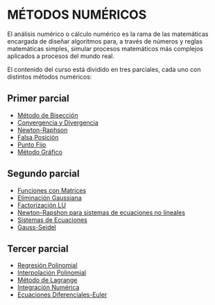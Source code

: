 # MÉTODOS NUMÉRICOS

El análisis numérico o cálculo numérico es la rama de las matemáticas encargada de diseñar algoritmos para, a través de números y reglas matemáticas simples, simular procesos matemáticos más complejos aplicados a procesos del mundo real.

El contenido del curso está dividido en tres parciales, cada uno con distintos métodos numéricos:

## Primer parcial
- [Método de Bisección](https://github.com/Azazyro/Metodos-Numericos-/tree/master/Metodo%20de%20Biseccion)
- [Convergencia y Divergencia](https://github.com/Azazyro/Metodos-Numericos-/tree/master/Convergencia%20y%20Divergencia)
- [Newton-Raphson](https://github.com/Azazyro/Metodos-Numericos-/tree/master/Metodo%20de%20Newton-Raphson)
- [Falsa Posición](https://github.com/Azazyro/Metodos-Numericos-/tree/master/Metodo%20de%20Falsa%20Posicion)
- [Punto Fijo](https://github.com/Azazyro/Metodos-Numericos-/tree/master/Metodo%20de%20Punto%20Fijo)
- [Método Gráfico](https://github.com/Azazyro/Metodos-Numericos-/tree/master/Metodo%20Grafico)

## Segundo parcial
- [Funciones con Matrices](https://github.com/Azazyro/Metodos-Numericos-/tree/master/Funciones%20con%20Matrices)
- [Eliminación Gaussiana](https://github.com/Azazyro/Metodos-Numericos-/tree/master/Eliminacion%20Gaussiana)
- [Factorización LU](https://github.com/Azazyro/Metodos-Numericos-/tree/master/Factorizacion%20LU)
- [Newton-Rapshon para sistemas de ecuaciones no lineales](https://github.com/Azazyro/Metodos-Numericos-/tree/master/NR%20para%20sistemas%20no%20lineales)
- [Sistemas de Ecuaciones](https://github.com/Azazyro/Metodos-Numericos-/tree/master/Sistemas%20de%20Ecuaciones)
- [Gauss-Seidel](https://github.com/Azazyro/Metodos-Numericos-/tree/master/Gauss-Seidel)

## Tercer parcial
- [Regresión Polinomial](https://github.com/Azazyro/Metodos-Numericos-/tree/master/Regresion%20Polinomial)
- [Interpolación Polinomial](https://github.com/Azazyro/Metodos-Numericos-/tree/master/Interpolacion%20Polinomial)
- [Método de Lagrange](https://github.com/Azazyro/Metodos-Numericos-/tree/master/Metodo%20de%20Lagrange)
- [Integración Numérica](https://github.com/Azazyro/Metodos-Numericos-/tree/master/Integracion%20Numerica)
- [Ecuaciones Diferenciales-Euler](https://github.com/Azazyro/Metodos-Numericos-/tree/master/Ecuaciones%20Diferenciales%20-%20Euler)
